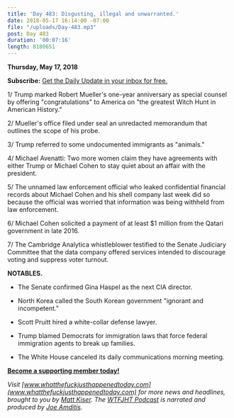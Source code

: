 ```yaml
---
title: 'Day 483: Disgusting, illegal and unwarranted.'
date: 2018-05-17 16:14:00 -07:00
file: "/uploads/Day-483.mp3"
post: Day 483
duration: '00:07:16'
length: 8180651
---
```


**Thursday, May 17, 2018**

**Subscribe:** [Get the Daily Update in your inbox for free.](https://whatthefuckjusthappenedtoday.com/subscribe/)

1/ Trump marked Robert Mueller's one-year anniversary as special counsel by offering "congratulations" to America on "the greatest Witch Hunt in American History."

2/ Mueller's office filed under seal an unredacted memorandum that outlines the scope of his probe.

3/ Trump referred to some undocumented immigrants as "animals."

4/ Michael Avenatti: Two more women claim they have agreements with either Trump or Michael Cohen to stay quiet about an affair with the president.

5/ The unnamed law enforcement official who leaked confidential financial records about Michael Cohen and his shell company last week did so because the official was worried that information was being withheld from law enforcement.

6/ Michael Cohen solicited a payment of at least $1 million from the Qatari government in late 2016.

7/ The Cambridge Analytica whistleblower testified to the Senate Judiciary Committee that the data company offered services intended to discourage voting and suppress voter turnout.

**NOTABLES.**

* The Senate confirmed Gina Haspel as the next CIA director.

* North Korea called the South Korean government "ignorant and incompetent."

* Scott Pruitt hired a white-collar defense lawyer.

* Trump blamed Democrats for immigration laws that force federal immigration agents to break up families.

* The White House canceled its daily communications morning meeting.

**[Become a supporting member today!](https://whatthefuckjusthappenedtoday.com/membership/?utm_source=2017\+Donors&utm_campaign=8dccd905d9-&utm_medium=email&utm_term=0_3bd36f654c-8dccd905d9-169730397)**

*Visit [www.whatthefuckjusthappenedtoday.com](www.whatthefuckjusthappenedtoday.com) for more news and headlines, brought to you by [Matt Kiser](https://twitter.com/Matt_Kiser). The [WTFJHT Podcast](https://whatthefuckjusthappenedtoday.com/podcasts/) is narrated and produced by [Joe Amditis](https://twitter.com/jsamditis).*